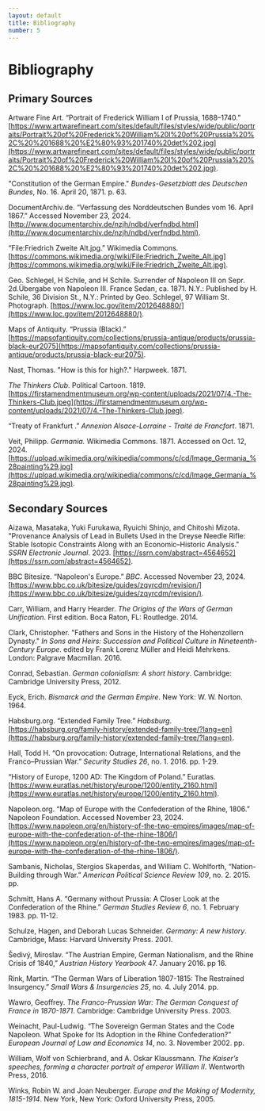 ```yaml
---
layout: default
title: Bibliography
number: 5
---
```


# Bibliography

## Primary Sources

Artware Fine Art. “Portrait of Frederick William I of Prussia, 1688–1740.” [https://www.artwarefineart.com/sites/default/files/styles/wide/public/portraits/Portrait%20of%20Frederick%20William%20I%20of%20Prussia%20%2C%20%201688%20%E2%80%93%201740%20det%202.jpg](https://www.artwarefineart.com/sites/default/files/styles/wide/public/portraits/Portrait%20of%20Frederick%20William%20I%20of%20Prussia%20%2C%20%201688%20%E2%80%93%201740%20det%202.jpg).

"Constitution of the German Empire." *Bundes-Gesetzblatt des Deutschen Bundes*, No. 16. April 20, 1871. p. 63. 

DocumentArchiv.de. “Verfassung des Norddeutschen Bundes vom 16. April 1867.” Accessed November 23, 2024. [http://www.documentarchiv.de/nzjh/ndbd/verfndbd.html](http://www.documentarchiv.de/nzjh/ndbd/verfndbd.html).

“File:Friedrich Zweite Alt.jpg.” Wikimedia Commons. [https://commons.wikimedia.org/wiki/File:Friedrich_Zweite_Alt.jpg](https://commons.wikimedia.org/wiki/File:Friedrich_Zweite_Alt.jpg).

Geo. Schlegel, H Schile, and H Schile. Surrender of Napoleon III on Sepr. 2d.Übergabe von Napoleon III. France Sedan, ca. 1871. N.Y.: Published by H. Schile, 36 Division St., N.Y.: Printed by Geo. Schlegel, 97 William St. Photograph. [https://www.loc.gov/item/2012648880/](https://www.loc.gov/item/2012648880/). 

Maps of Antiquity. “Prussia (Black).” [https://mapsofantiquity.com/collections/prussia-antique/products/prussia-black-eur2075](https://mapsofantiquity.com/collections/prussia-antique/products/prussia-black-eur2075).

Nast, Thomas. "How is this for high?." Harpweek. 1871. 

*The Thinkers Club*. Political Cartoon. 1819. [https://firstamendmentmuseum.org/wp-content/uploads/2021/07/4.-The-Thinkers-Club.jpeg](https://firstamendmentmuseum.org/wp-content/uploads/2021/07/4.-The-Thinkers-Club.jpeg).

“Treaty of Frankfurt .” *Annexion Alsace-Lorraine - Traité de Francfort*. 1871.

Veit, Philipp. *Germania.* Wikimedia Commons. 1871. Accessed on Oct. 12, 2024. [https://upload.wikimedia.org/wikipedia/commons/c/cd/Image_Germania_%28painting%29.jpg](https://upload.wikimedia.org/wikipedia/commons/c/cd/Image_Germania_%28painting%29.jpg). 

## Secondary Sources

Aizawa, Masataka, Yuki Furukawa, Ryuichi Shinjo, and Chitoshi Mizota. "Provenance Analysis of Lead in Bullets Used in the Dreyse Needle Rifle: Stable Isotopic Constraints Along with an Economic–Historic Analysis." *SSRN Electronic Journal*. 2023. [https://ssrn.com/abstract=4564652](https://ssrn.com/abstract=4564652).

BBC Bitesize. “Napoleon's Europe.” *BBC*. Accessed November 23, 2024. [https://www.bbc.co.uk/bitesize/guides/zqyrcdm/revision/](https://www.bbc.co.uk/bitesize/guides/zqyrcdm/revision/).

Carr, William, and Harry Hearder. *The Origins of the Wars of German Unification*. First edition. Boca Raton, FL: Routledge. 2014.

Clark, Christopher. "Fathers and Sons in the History of the Hohenzollern Dynasty." *In Sons and Heirs: Succession and Political Culture in Nineteenth-Century Europe*. edited by Frank Lorenz Müller and Heidi Mehrkens. London: Palgrave Macmillan. 2016.

Conrad, Sebastian. *German colonialism: A short history*. Cambridge: Cambridge University Press, 2012.

Eyck, Erich. *Bismarck and the German Empire*. New York: W. W. Norton. 1964.

Habsburg.org. “Extended Family Tree.” *Habsburg*.  [https://habsburg.org/family-history/extended-family-tree/?lang=en](https://habsburg.org/family-history/extended-family-tree/?lang=en).

Hall, Todd H. “On provocation: Outrage, International Relations, and the Franco–Prussian War.” *Security Studies 26*, no. 1. 2016. pp. 1-29.

“History of Europe, 1200 AD: The Kingdom of Poland.” Euratlas. [https://www.euratlas.net/history/europe/1200/entity_2160.html](https://www.euratlas.net/history/europe/1200/entity_2160.html).

Napoleon.org. “Map of Europe with the Confederation of the Rhine, 1806.” Napoleon Foundation. Accessed November 23, 2024. [https://www.napoleon.org/en/history-of-the-two-empires/images/map-of-europe-with-the-confederation-of-the-rhine-1806/](https://www.napoleon.org/en/history-of-the-two-empires/images/map-of-europe-with-the-confederation-of-the-rhine-1806/).

Sambanis, Nicholas, Stergios Skaperdas, and William C. Wohlforth, “Nation-Building through War.” *American Political Science Review 109*, no. 2. 2015. pp.

Schmitt, Hans A. “Germany without Prussia: A Closer Look at the Confederation of the Rhine.” *German Studies Review 6*, no. 1. February 1983. pp. 11-12.

Schulze, Hagen, and Deborah Lucas Schneider. *Germany: A new history*. Cambridge, Mass: Harvard University Press. 2001.

Šedivý, Miroslav. “The Austrian Empire, German Nationalism, and the Rhine Crisis of 1840,” *Austrian History Yearbook* 47. January 2016. pp 16.

Rink, Martin. “The German Wars of Liberation 1807-1815: The Restrained Insurgency.” *Small Wars & Insurgencies 25*, no. 4. July 2014. pp.

Wawro, Geoffrey. *The Franco-Prussian War: The German Conquest of France in 1870-1871*. Cambridge: Cambridge University Press. 2003.

Weinacht, Paul-Ludwig. “The Sovereign German States and the Code Napoleon. What Spoke for Its Adoption in the Rhine Confederation?” *European Journal of Law and Economics 14*, no. 3. November 2002. pp.

William, Wolf von Schierbrand, and A. Oskar Klaussmann. *The Kaiser’s speeches, forming a character portrait of emperor William II*. Wentworth Press, 2016.

Winks, Robin W. and Joan Neuberger. *Europe and the Making of Modernity, 1815-1914*. New York, New York: Oxford University Press, 2005. 

